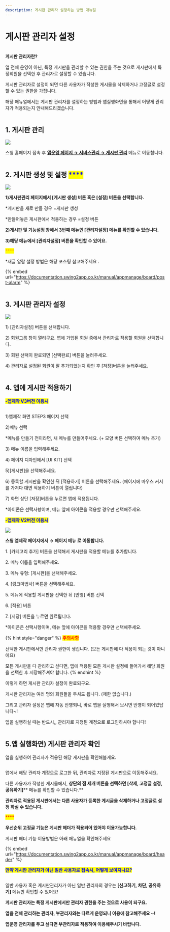 ```yaml
---
description: 게시판 관리자 설정하는 방법 매뉴얼
---
```


# 게시판 관리자 설정

<figure><img src="../../../.gitbook/assets/구분선 (4).PNG" alt=""><figcaption></figcaption></figure>

**게시판 관리자란?**

앱 전체 운영이 아닌, 특정 게시판을 관리할 수 있는 권한을 주는 것으로 게시판에서 특정회원을 선택한 후 관리자로 설정할 수 있습니다.

게시판 관리자로 설정이 되면 다른 사용자가 작성한 게시물을 삭제하거나 고정글로 설정할 수 있는 권한을 가집니다.

해당 매뉴얼에서는 게시판 관리자를 설정하는 방법과 앱실행화면을 통해서 어떻게 관리자가 적용되는지 안내해드리겠습니다.

<figure><img src="../../../.gitbook/assets/구분선 (4).PNG" alt=""><figcaption></figcaption></figure>

## 1. 게시판 관리

![](https://wp.swing2app.co.kr/wp-content/uploads/2018/09/%EA%B4%80%EB%A6%AC%EC%9E%90%EC%84%A4%EC%A0%95\_20.5.png)

스윙 홈페이지 접속 후 [**앱운영 페이지 → 서비스관리 → 게시판 관리**](http://www.swing2app.co.kr/view/board\_edit) 메뉴로 이동합니다.



<figure><img src="../../../.gitbook/assets/구분선 (4).PNG" alt=""><figcaption></figcaption></figure>

## 2. 게시판 생성 및 설정     <mark style="color:blue;">****</mark>    &#x20;

![](https://wp.swing2app.co.kr/wp-content/uploads/2018/09/%EA%B4%80%EB%A6%AC%EC%9E%90%EC%84%A4%EC%A0%952\_20.5.png)

**1)게시판관리 페이지에서 \[게시판 생성] 버튼 혹은 \[설정] 버튼을 선택합니다.**

\*게시판을 새로 만들 경우 =게시판 생성

\*만들어놓은 게시판에서 적용하는 경우 =설정 버튼

**2)게시판 및 기능설정 창에서 3번째 메뉴인 \[관리자설정] 메뉴를 확인할 수 있습니다.**

**3)해당 메뉴에서 \[관리자설정] 버튼을 확인할 수 있어요.**

<mark style="color:orange;">****</mark>

\*새글 알람 설정 방법은 해당 포스팅 참고해주세요 .

{% embed url="https://documentation.swing2app.co.kr/manual/appmanage/board/post-alarm" %}

<figure><img src="../../../.gitbook/assets/구분선 (4).PNG" alt=""><figcaption></figcaption></figure>

## 3. 게시판 관리자 설정

![](https://wp.swing2app.co.kr/wp-content/uploads/2018/09/%EA%B4%80%EB%A6%AC%EC%9E%90%EC%84%A4%EC%A0%953\_20.5.png)

1\) \[관리자설정] 버튼을 선택합니다.

2\) 회원그룹 창이 열리구요. 앱에 가입된 회원 중에서 관리자로 적용할 회원을 선택합니다.

​3) 회원 선택이 완료되면 \[선택완료] 버튼을 눌러주세요.

4\) 관리자로 설정된 회원이 잘 추가되었는지 확인 후 \[저장]버튼을 눌러주세요.

<figure><img src="../../../.gitbook/assets/구분선 (4).PNG" alt=""><figcaption></figcaption></figure>

## 4. 앱에 게시판 적용하기



<mark style="color:blue;">**-앱제작 V3버전 이용시**</mark>

<figure><img src="../../../.gitbook/assets/게시판 (1) (2).png" alt=""><figcaption></figcaption></figure>

1\)앱제작 화면 STEP3 페이지 선택

2\)메뉴 선택

\*메뉴를 만들기 전이라면, 새 메뉴를 만들어주세요. (+ 모양 버튼 선택하여 메뉴 추가)

3\) 메뉴 이름을 입력해주세요.

4\) 페이지 디자인에서 \[UI KIT] 선택

5\)\[게시판]을 선택해주세요.&#x20;

6\) 등록할 게시판을 확인한 뒤 \[적용하기] 버튼을 선택해주세요. (페이지에 마우스 커서를 가져다 대면 적용하기 버튼이 열립니다)

7\) 화면 상단 \[저장]버튼을 누르면 앱에 적용됩니다.

\*아이콘은 선택사항이며, 메뉴 앞에 아이콘을 적용할 경우만 선택해주세요.&#x20;



<mark style="color:blue;">**-앱제작 V2버전 이용시**</mark>

![](https://wp.swing2app.co.kr/wp-content/uploads/2018/09/%EA%B2%8C%EC%8B%9C%ED%8C%90%EC%A0%81%EC%9A%A9NEW1-1.png)

**스윙 앱제작 페이지에서 →  페이지 메뉴 로 이동합니다.**&#x20;

1\. \[카테고리 추가] 버튼을 선택해서 게시판을 적용할 메뉴를 추가합니다.&#x20;

2\. 메뉴 이름을 입력해주세요.

3\. 메뉴 유형: \[게시판]을 선택해주세요.

4\. \[링크마법사] 버튼을 선택해주세요.

5\. 메뉴에 적용할 게시판을 선택한 뒤 \[반영] 버튼 선택

6\. \[적용] 버튼

7\. \[저장] 버튼을 누르면 완료됩니다.

\*아이콘은 선택사항이며, 메뉴 앞에 아이콘을 적용할 경우만 선택해주세요.&#x20;



{% hint style="danger" %}
<mark style="color:red;">**주의사항​**</mark>

선택한 게시판에서만 관리자 권한이 생깁니다. (모든 게시판에 다 적용이 되는 것이 아니에요)

모든 게시판을 다 관리하고 싶다면, 앱에 적용된 모든 게시판 설정에 들어가서 해당 회원을 선택한 후 저장해주셔야 합니다.
{% endhint %}

이렇게 하면 게시판 관리자 설정이 완료되구요.

게시판 관리자는 여러 명의 회원들을 두셔도 됩니다. (제한 없습니다.)

그리고 관리자 설정은 앱에 자동 반영되니, 바로 앱을 실행해서 보시면 반영이 되어있답니다\~!

앱을 실행하실 때는 반드시,, 관리자로 지정된 계정으로 로그인하셔야 합니다!

<figure><img src="../../../.gitbook/assets/구분선 (4).PNG" alt=""><figcaption></figcaption></figure>

## 5.앱 실행화면) 게시판 관리자 확인



앱을 실행하여 관리자가 적용된 해당 게시판을 확인해볼게요.

<figure><img src="../../../.gitbook/assets/게시판관리자.png" alt=""><figcaption></figcaption></figure>

앱에서 해당 관리자 계정으로 로그한 뒤, 관리자로 지정된 게시판으로 이동해주세요.

다른 사용자가 작성한 게시물에서, **상단의 점 세개 버튼을 선택하면 **<mark style="color:blue;">**\[삭제, 고정글 설정, 공유하기]**</mark>** 메뉴를 확인할 수 있습니다.**

**관리자로 적용된 게시판에서는 다른 사용자가 등록한 게시글을 삭제하거나 고정글로 설정 하실 수 있습니다.**

<mark style="color:red;">****</mark>

**우선순위 고정글 기능은 게시판 헤더가 적용되어 있어야 이용가능합니다.**

게시판 헤더 기능 이용방법은 아래 매뉴얼을 확인해주세요&#x20;

{% embed url="https://documentation.swing2app.co.kr/manual/appmanage/board/header" %}



<mark style="color:blue;">**만약 게시판 관리자가 아닌 일반 사용자로 접속시, 어떻게 보여지나요?**</mark>

<figure><img src="../../../.gitbook/assets/게시판관리자1 (1).png" alt=""><figcaption></figcaption></figure>

일반 사용자 혹은 게시판관리자가 아닌 일반 관리자의 경우는 **\[신고하기, 차단, 공유하기]** 메뉴만 확인할 수 있어요!

**게시판 관리자는 특정 게시판에서만 관리자 권한을 주는 것으로 사용이 되구요.**

**앱을 전체 관리하는 관리자, 부관리자와는 다르게 운영되니 이용에 참고해주세요 \~!**

**앱운영 관리자를 두고 싶다면 부관리자로 적용하여 이용해주시기 바랍니다.**
